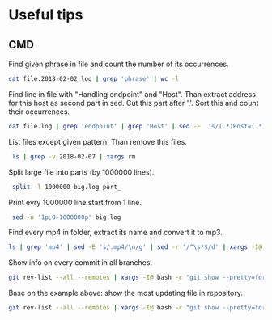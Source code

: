# Useful tips

## CMD
Find given phrase in file and count the number of its occurrences.

```bash
cat file.2018-02-02.log | grep 'phrase' | wc -l
```

Find line in file with "Handling endpoint" and "Host". Than extract address for this host as second part in sed. Cut this part after ','. Sort this and count their occurrences.
```bash
cat file.log | grep 'endpoint' | grep 'Host' | sed -E  's/(.*)Host=(.*)/\2/' | cut -d',' -f1 | sort | uniq -c
```

List files except given pattern. Than remove this files. 
```bash
 ls | grep -v 2018-02-07 | xargs rm
```

Split large file into parts (by 1000000 lines). 
```bash
 split -l 1000000 big.log part_
```

Print evry 1000000 line start from 1 line. 
```bash
 sed -n '1p;0~1000000p' big.log 
```

Find every mp4 in folder, extract its name and convert it to mp3. 
```bash
ls | grep 'mp4' | sed -E 's/.mp4/\n/g' | sed -r '/^\s*$/d' | xargs -I@ bash -c "ffmpeg -i '@.mp4' -vn -acodec libmp3lame -ac 2 -ab 160k -ar 48000 '@.mp3'"
```

Show info on every commit in all branches. 
```bash
git rev-list --all --remotes | xargs -I@ bash -c "git show --pretty=format:'#%h %ae (%cD) %s'  --name-status @"
```

Base on the example above: show the most updating file in repository. 
```bash
git rev-list --all --remotes | xargs -I@ bash -c "git show --pretty=format:''  --name-status @" | sort | uniq -c | sort -r | head -n 10
```
